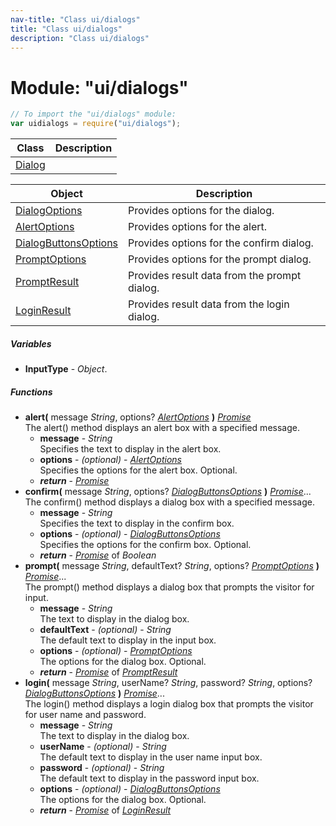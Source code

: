 ```yaml
---
nav-title: "Class ui/dialogs"
title: "Class ui/dialogs"
description: "Class ui/dialogs"
---
```

# Module: "ui/dialogs"

``` JavaScript
// To import the "ui/dialogs" module:
var uidialogs = require("ui/dialogs");
```

Class | Description
------|------------
[Dialog](../../ui/dialogs/Dialog.md) | 

Object | Description
------|------------
[DialogOptions](../../ui/dialogs/DialogOptions.md) | Provides options for the dialog.
[AlertOptions](../../ui/dialogs/AlertOptions.md) | Provides options for the alert.
[DialogButtonsOptions](../../ui/dialogs/DialogButtonsOptions.md) | Provides options for the confirm dialog.
[PromptOptions](../../ui/dialogs/PromptOptions.md) | Provides options for the prompt dialog.
[PromptResult](../../ui/dialogs/PromptResult.md) | Provides result data from the prompt dialog.
[LoginResult](../../ui/dialogs/LoginResult.md) | Provides result data from the login dialog.

##### Variables
 - **InputType** - _Object_.

##### Functions
 - **alert(** message _String_, options? [_AlertOptions_](../../ui/dialogs/AlertOptions.md) **)** [_Promise_](../../promises/Promise.md)  
     The alert() method displays an alert box with a specified message.
   - **message** - _String_  
     Specifies the text to display in the alert box.
   - **options** - _(optional)_ - [_AlertOptions_](../../ui/dialogs/AlertOptions.md)  
     Specifies the options for the alert box. Optional.
   - _**return**_ - [_Promise_](../../promises/Promise.md)
 - **confirm(** message _String_, options? [_DialogButtonsOptions_](../../ui/dialogs/DialogButtonsOptions.md) **)** [_Promise_](../../promises/Promise.md)...  
     The confirm() method displays a dialog box with a specified message.
   - **message** - _String_  
     Specifies the text to display in the confirm box.
   - **options** - _(optional)_ - [_DialogButtonsOptions_](../../ui/dialogs/DialogButtonsOptions.md)  
     Specifies the options for the confirm box. Optional.
   - _**return**_ - [_Promise_](../../promises/Promise.md) of _Boolean_
 - **prompt(** message _String_, defaultText? _String_, options? [_PromptOptions_](../../ui/dialogs/PromptOptions.md) **)** [_Promise_](../../promises/Promise.md)...  
     The prompt() method displays a dialog box that prompts the visitor for input.
   - **message** - _String_  
     The text to display in the dialog box.
   - **defaultText** - _(optional)_ - _String_  
     The default text to display in the input box.
   - **options** - _(optional)_ - [_PromptOptions_](../../ui/dialogs/PromptOptions.md)  
     The options for the dialog box. Optional.
   - _**return**_ - [_Promise_](../../promises/Promise.md) of [_PromptResult_](../../ui/dialogs/PromptResult.md)
 - **login(** message _String_, userName? _String_, password? _String_, options? [_DialogButtonsOptions_](../../ui/dialogs/DialogButtonsOptions.md) **)** [_Promise_](../../promises/Promise.md)...  
     The login() method displays a login dialog box that prompts the visitor for user name and password.
   - **message** - _String_  
     The text to display in the dialog box.
   - **userName** - _(optional)_ - _String_  
     The default text to display in the user name input box.
   - **password** - _(optional)_ - _String_  
     The default text to display in the password input box.
   - **options** - _(optional)_ - [_DialogButtonsOptions_](../../ui/dialogs/DialogButtonsOptions.md)  
     The options for the dialog box. Optional.
   - _**return**_ - [_Promise_](../../promises/Promise.md) of [_LoginResult_](../../ui/dialogs/LoginResult.md)